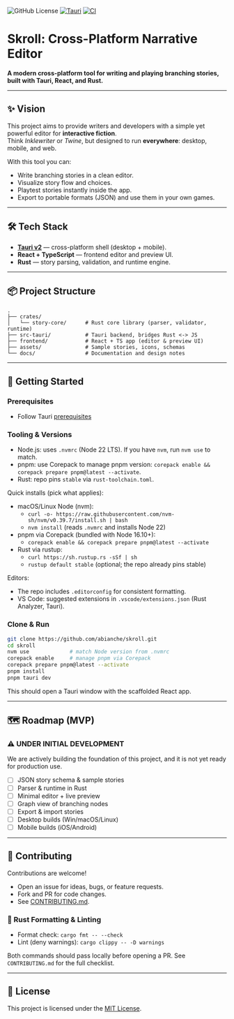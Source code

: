 ![GitHub License](https://img.shields.io/github/license/abianche/skroll) 
[![Tauri](https://img.shields.io/badge/Tauri-24C8D8?logo=tauri&logoColor=fff)](#)
[![CI](https://github.com/abianche/skroll/actions/workflows/CI.yml/badge.svg)](https://github.com/abianche/skroll/actions/workflows/CI.yml)

# Skroll: Cross-Platform Narrative Editor

**A modern cross-platform tool for writing and playing branching stories, built with Tauri, React, and Rust.**

---

## ✨ Vision
This project aims to provide writers and developers with a simple yet powerful editor for **interactive fiction**.  
Think *Inklewriter* or *Twine*, but designed to run **everywhere**: desktop, mobile, and web.  

With this tool you can:
- Write branching stories in a clean editor.
- Visualize story flow and choices.
- Playtest stories instantly inside the app.
- Export to portable formats (JSON) and use them in your own games.

---

## 🛠 Tech Stack
- **[Tauri v2](https://tauri.app/)** — cross-platform shell (desktop + mobile).  
- **React + TypeScript** — frontend editor and preview UI.  
- **Rust** — story parsing, validation, and runtime engine.  

---

## 📦 Project Structure
```
.
├── crates/
│   └── story-core/      # Rust core library (parser, validator, runtime)
├── src-tauri/           # Tauri backend, bridges Rust <-> JS
├── frontend/            # React + TS app (editor & preview UI)
├── assets/              # Sample stories, icons, schemas
└── docs/                # Documentation and design notes
```

---

## 🚀 Getting Started
### Prerequisites
- Follow Tauri [prerequisites](https://tauri.app/start/prerequisites)

### Tooling & Versions
- Node.js: uses `.nvmrc` (Node 22 LTS). If you have `nvm`, run `nvm use` to match.
- pnpm: use Corepack to manage pnpm version: `corepack enable && corepack prepare pnpm@latest --activate`.
- Rust: repo pins `stable` via `rust-toolchain.toml`.

Quick installs (pick what applies):
- macOS/Linux Node (nvm):
  - `curl -o- https://raw.githubusercontent.com/nvm-sh/nvm/v0.39.7/install.sh | bash`
  - `nvm install` (reads `.nvmrc` and installs Node 22)
- pnpm via Corepack (bundled with Node 16.10+):
  - `corepack enable && corepack prepare pnpm@latest --activate`
- Rust via rustup:
  - `curl https://sh.rustup.rs -sSf | sh`
  - `rustup default stable` (optional; the repo already pins stable)

Editors:
- The repo includes `.editorconfig` for consistent formatting.
- VS Code: suggested extensions in `.vscode/extensions.json` (Rust Analyzer, Tauri).

### Clone & Run
```bash
git clone https://github.com/abianche/skroll.git
cd skroll
nvm use             # match Node version from .nvmrc
corepack enable     # manage pnpm via Corepack
corepack prepare pnpm@latest --activate
pnpm install
pnpm tauri dev
```

This should open a Tauri window with the scaffolded React app.

---

## 🗺 Roadmap (MVP)
### ⚠️ **UNDER INITIAL DEVELOPMENT**

We are actively building the foundation of this project, and it is not yet ready for production use.

- [ ] JSON story schema & sample stories  
- [ ] Parser & runtime in Rust  
- [ ] Minimal editor + live preview  
- [ ] Graph view of branching nodes  
- [ ] Export & import stories  
- [ ] Desktop builds (Win/macOS/Linux)  
- [ ] Mobile builds (iOS/Android)  

---

## 🤝 Contributing
Contributions are welcome!  
- Open an issue for ideas, bugs, or feature requests.  
- Fork and PR for code changes.  
- See [CONTRIBUTING.md](CONTRIBUTING.md).  

### 🦀 Rust Formatting & Linting
- Format check: `cargo fmt -- --check`
- Lint (deny warnings): `cargo clippy -- -D warnings`

Both commands should pass locally before opening a PR. See `CONTRIBUTING.md` for the full checklist.

---

## 📄 License
This project is licensed under the [MIT License](LICENSE).  
